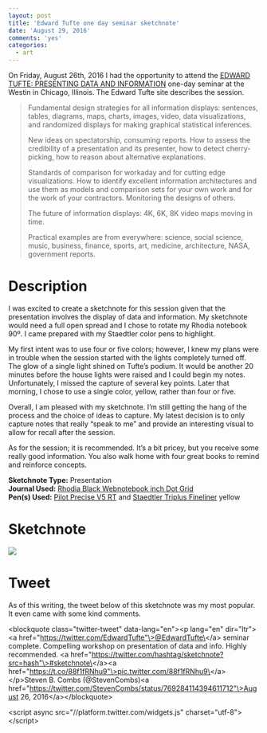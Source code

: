 ```yaml
---
layout: post
title: 'Edward Tufte one day seminar sketchnote'
date: 'August 29, 2016'
comments: 'yes'
categories:
  - art
---
```


On Friday, August 26th, 2016 I had the opportunity to attend the [EDWARD TUFTE: PRESENTING DATA AND INFORMATION][1] one-day seminar at the Westin in Chicago, Illinois. The Edward Tufte site describes the session.

> Fundamental design strategies for all information displays: sentences, tables, diagrams, maps, charts, images, video, data visualizations, and randomized displays for making graphical statistical inferences.
> 
> New ideas on spectatorship, consuming reports. How to assess the credibility of a presentation and its presenter, how to detect cherry-picking, how to reason about alternative explanations.
> 
> Standards of comparison for workaday and for cutting edge visualizations. How to identify excellent information architectures and use them as models and comparison sets for your own work and for the work of your contractors. Monitoring the designs of others.
> 
> The future of information displays: 4K, 6K, 8K video maps moving in time.
> 
> Practical examples are from everywhere: science, social science, music, business, finance, sports, art, medicine, architecture, NASA, government reports.

# Description
I was excited to create a sketchnote for this session given that the presentation involves the display of data and information. My sketchnote would need a full open spread and I chose to rotate my Rhodia notebook 90º. I came prepared with my Staedtler color pens to highlight.

My first intent was to use four or five colors; however, I knew my plans were in trouble when the session started with the lights completely turned off. The glow of a single light shined on Tufte’s podium. It would be another 20 minutes before the house lights were raised and I could begin my notes. Unfortunately, I missed the capture of several key points. Later that morning, I chose to use a single color, yellow, rather than four or five.

Overall, I am pleased with my sketchnote. I’m still getting the hang of the process and the choice of ideas to capture. My latest decision is to only capture notes that really “speak to me” and provide an interesting visual to allow for recall after the session.

As for the session; it is recommended. It’s a bit pricey, but you receive some really good information. You also walk home with four great books to remind and reinforce concepts.

**Sketchnote Type:** Presentation  
**Journal Used:** [Rhodia Black Webnotebook inch Dot Grid][2]  
**Pen(s) Used:** [Pilot Precise V5 RT][3] and [Staedtler Triplus Fineliner][4] yellow

# Sketchnote

![][image-1]

# Tweet
As of this writing, the tweet below of this sketchnote was my most popular. It even came with some kind comments.

\<blockquote class="twitter-tweet" data-lang="en"\>\<p lang="en" dir="ltr"\>\<a href="https://twitter.com/EdwardTufte"\>@EdwardTufte\</a\> seminar complete. Compelling workshop on presentation of data and info. Highly recommended. \<a href="https://twitter.com/hashtag/sketchnote?src=hash"\>#sketchnote\</a\>\<a href="https://t.co/88f1fRNhu9"\>pic.twitter.com/88f1fRNhu9\</a\>\</p\>Steven B. Combs (@StevenCombs)\<a href="https://twitter.com/StevenCombs/status/769284114394611712"\>August 26, 2016\</a\>\</blockquote\>

\<script async src="//platform.twitter.com/widgets.js" charset="utf-8"\>\</script\>



[1]:	https://www.edwardtufte.com/tufte/courses
[2]:	http://amzn.to/2c5gouJ
[3]:	http://www.amazon.com/gp/product/B001E6A9M8/ref=as_li_ss_tl?ie=UTF8&camp=1789&creative=390957&creativeASIN=B001E6A9M8&linkCode=as2&tag=stevenccom-20
[4]:	http://www.amazon.com/gp/product/B0007OEE7E/ref=as_li_tl?ie=UTF8&camp=1789&creative=390957&creativeASIN=B0007OEE7E&linkCode=as2&tag=stevenccom-20&linkId=OJGJASM2USUU3LHZ

[image-1]:	https://pbs.twimg.com/media/Cq0Li87WcAAPSuu.jpg